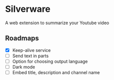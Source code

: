 # Silverware

A web extension to summarize your Youtube video

## Roadmaps

- [x] Keep-alive service
- [ ] Send text in parts
- [ ] Option for choosing output language
- [ ] Dark mode
- [ ] Embed title, description and channel name

